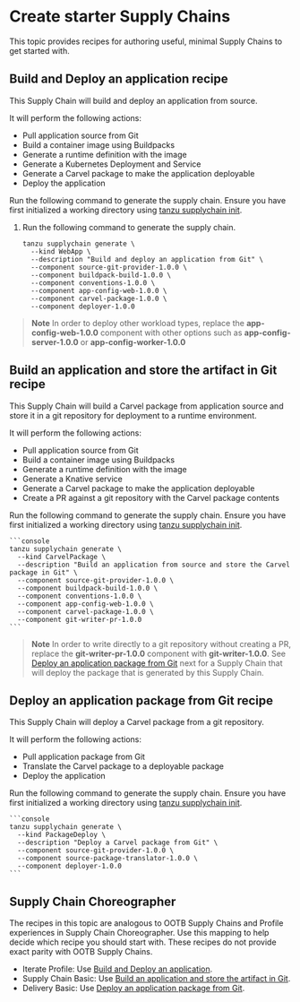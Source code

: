 # Create starter Supply Chains

This topic provides recipes for authoring useful, minimal Supply Chains to get started with.

## Build and Deploy an application recipe

This Supply Chain will build and deploy an application from source.

It will perform the following actions:

* Pull application source from Git
* Build a container image using Buildpacks
* Generate a runtime definition with the image
* Generate a Kubernetes Deployment and Service
* Generate a Carvel package to make the application deployable
* Deploy the application

Run the following command to generate the supply chain. Ensure you have first initialized a working directory using [tanzu supplychain init](../../reference/supplychain-cli/tanzu_supplychain_init.hbs.md). 

1. Run the following command to generate the supply chain.

    ```console
    tanzu supplychain generate \
      --kind WebApp \
      --description "Build and deploy an application from Git" \
      --component source-git-provider-1.0.0 \
      --component buildpack-build-1.0.0 \
      --component conventions-1.0.0 \
      --component app-config-web-1.0.0 \
      --component carvel-package-1.0.0 \
      --component deployer-1.0.0
    ```

> **Note** In order to deploy other workload types, replace the **app-config-web-1.0.0** component with other options such as **app-config-server-1.0.0** or **app-config-worker-1.0.0**

## Build an application and store the artifact in Git recipe

This Supply Chain will build a Carvel package from application source and store it in a git repository for deployment to a runtime environment.

It will perform the following actions:

* Pull application source from Git
* Build a container image using Buildpacks
* Generate a runtime definition with the image
* Generate a Knative service
* Generate a Carvel package to make the application deployable
* Create a PR against a git repository with the Carvel package contents

Run the following command to generate the supply chain. Ensure you have first initialized a working directory using [tanzu supplychain init](../../reference/supplychain-cli/tanzu_supplychain_init.hbs.md).

    ```console
    tanzu supplychain generate \
      --kind CarvelPackage \
      --description "Build an application from source and store the Carvel package in Git" \
      --component source-git-provider-1.0.0 \
      --component buildpack-build-1.0.0 \
      --component conventions-1.0.0 \
      --component app-config-web-1.0.0 \
      --component carvel-package-1.0.0 \
      --component git-writer-pr-1.0.0
    ```

> **Note** In order to write directly to a git repository without creating a PR, replace the **git-writer-pr-1.0.0** component with **git-writer-1.0.0**. See [Deploy an application package from Git](#deploy-an-application-package-from-git) next for a Supply Chain that will deploy the package that is generated by this Supply Chain.

## Deploy an application package from Git recipe

This Supply Chain will deploy a Carvel package from a git repository.

It will perform the following actions:

* Pull application package from Git
* Translate the Carvel package to a deployable package
* Deploy the application

Run the following command to generate the supply chain. Ensure you have first initialized a working directory using [tanzu supplychain init](../../reference/supplychain-cli/tanzu_supplychain_init.hbs.md).

    ```console
    tanzu supplychain generate \
      --kind PackageDeploy \
      --description "Deploy a Carvel package from Git" \
      --component source-git-provider-1.0.0 \
      --component source-package-translator-1.0.0 \
      --component deployer-1.0.0
    ```

## Supply Chain Choreographer

The recipes in this topic are analogous to OOTB Supply Chains and Profile experiences in Supply Chain Choreographer. Use this mapping to help decide which recipe you should start with. These recipes
do not provide exact parity with OOTB Supply Chains.

- Iterate Profile: Use [Build and Deploy an application](#build-and-deploy-an-application).
- Supply Chain Basic: Use [Build an application and store the artifact in Git](#build-an-application-and-store-the-artifact-in-git).
- Delivery Basic: Use [Deploy an application package from Git](#deploy-an-application-package-from-git).
